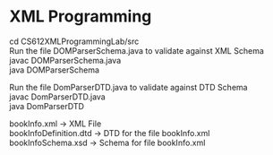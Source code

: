 # XML Programming
cd CS612XMLProgrammingLab/src  <br/>
Run the file DOMParserSchema.java to validate against XML Schema   <br/>
javac DOMParserSchema.java <br/>
java DOMParserSchema <br/>

Run the file DomParserDTD.java to validate against DTD Schema <br/>
javac DomParserDTD.java <br/>
java DomParserDTD <br/>

bookInfo.xml -> XML File <br/>
bookInfoDefinition.dtd -> DTD for the file bookInfo.xml <br/>
bookInfoSchema.xsd -> Schema for file bookInfo.xml <br/>
